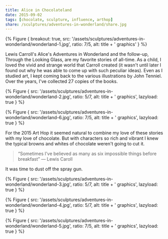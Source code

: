 ```yaml
---
title: Alice in Chocolateland
date: 2015-09-02
tags: [chocolate, sculpture, influence, arthop]
share: /sculptures/adventures-in-wonderland/share.jpg
---
```


{% Figure {
    breakout: true,
    src: '/assets/sculptures/adventures-in-wonderland/wonderland-1.jpg',
    ratio: 7/5,
    alt: title + ' graphics'
} %}

Lewis Carroll's Alice's Adventures in Wonderland and the follow-up, Through the Looking Glass, are my favorite stories of all-time. As a child, I loved the vivid and strange world that Carroll created (it wasn't until later I found out why he was able to come up with such peculiar ideas). Even as I studied art, I kept coming back to the various illustrations by John Tenniel. Over the years, I've collected 27 copies of the books.

{% Figure {
    src: '/assets/sculptures/adventures-in-wonderland/wonderland-2.jpg',
    ratio: 5/7,
    alt: title + ' graphics',
    lazyload: true
} %}

{% Figure {
    src: '/assets/sculptures/adventures-in-wonderland/wonderland-6.jpg',
    ratio: 7/5,
    alt: title + ' graphics',
    lazyload: true
} %}

For the 2015 Art Hop it seemed natural to combine my love of these stories with my love of chocolate. But with characters so rich and vibrant I knew the typical browns and whites of chocolate weren't going to cut it.

> “Sometimes I’ve believed as many as six impossible things before breakfast”
> — Lewis Caroll

It was time to dust off the spray gun. 

{% Figure {
    src: '/assets/sculptures/adventures-in-wonderland/wonderland-3.jpg',
    ratio: 5/7,
    alt: title + ' graphics',
    lazyload: true
} %}

{% Figure {
    src: '/assets/sculptures/adventures-in-wonderland/wonderland-4.jpg',
    ratio: 5/7,
    alt: title + ' graphics',
    lazyload: true
} %}

{% Figure {
    src: '/assets/sculptures/adventures-in-wonderland/wonderland-5.jpg',
    ratio: 7/5,
    alt: title + ' graphics',
    lazyload: true
} %}
